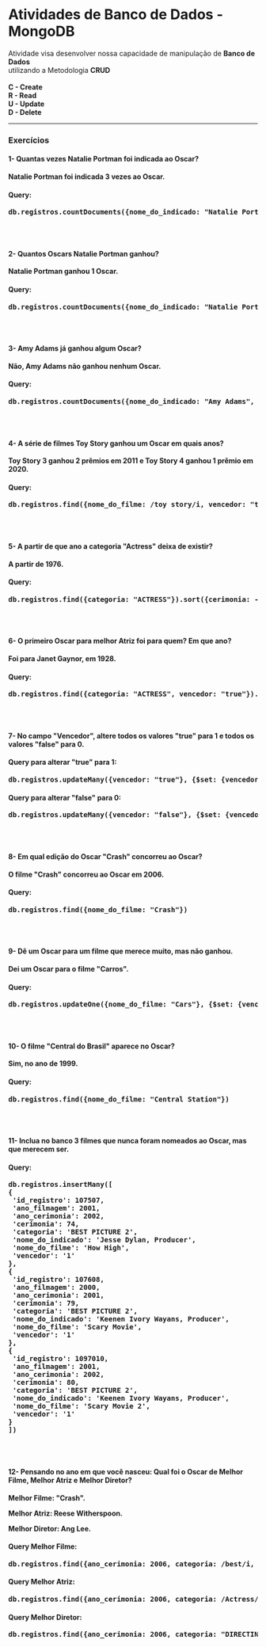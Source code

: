 <h1>Atividades de Banco de Dados - MongoDB</h1>

<p>Atividade visa desenvolver nossa capacidade de manipulação de <b>Banco de Dados</b> <br>
utilizando a Metodologia <b>CRUD</b><br><br>
<b>C - Create<br>
R - Read <br>
U - Update <br>
D - Delete <br>
</p>
<hr>
<h3>Exercícios</h3>

<h4>1- Quantas vezes Natalie Portman foi indicada ao Oscar?</h4>
<p>Natalie Portman foi indicada 3 vezes ao Oscar.</p>

<h4>Query:</h4>
<pre>db.registros.countDocuments({nome_do_indicado: "Natalie Portman"})</pre>

<br><br>

<h4>2- Quantos Oscars Natalie Portman ganhou?</h4>
<p>Natalie Portman ganhou 1 Oscar.</p>

<h4>Query:</h4>
<pre>db.registros.countDocuments({nome_do_indicado: "Natalie Portman", vencedor: "true"})</pre>

<br><br>

<h4>3- Amy Adams já ganhou algum Oscar?</h4>
<p>Não, Amy Adams não ganhou nenhum Oscar.</p>

<h4>Query:</h4>
<pre>db.registros.countDocuments({nome_do_indicado: "Amy Adams", vencedor: "true"})</pre>

<br><br>

<h4>4- A série de filmes Toy Story ganhou um Oscar em quais anos?</h4>
<p>Toy Story 3 ganhou 2 prêmios em 2011 e Toy Story 4 ganhou 1 prêmio em 2020.</p>

<h4>Query:</h4>
<pre>db.registros.find({nome_do_filme: /toy story/i, vencedor: "true"})</pre>

<br><br>

<h4>5- A partir de que ano a categoria "Actress" deixa de existir?</h4>
<p>A partir de 1976.</p>

<h4>Query:</h4>
<pre>db.registros.find({categoria: "ACTRESS"}).sort({cerimonia: -1})</pre>

<br><br>

<h4>6- O primeiro Oscar para melhor Atriz foi para quem? Em que ano?</h4>
<p>Foi para Janet Gaynor, em 1928.</p>

<h4>Query:</h4>
<pre>db.registros.find({categoria: "ACTRESS", vencedor: "true"}).sort({cerimonia: 1})</pre>

<br><br>

<h4>7- No campo "Vencedor", altere todos os valores "true" para 1 e todos os valores "false" para 0.</h4>

<h4>Query para alterar "true" para 1:</h4>
<pre>db.registros.updateMany({vencedor: "true"}, {$set: {vencedor: "1"}})</pre>

<h4>Query para alterar "false" para 0:</h4>
<pre>db.registros.updateMany({vencedor: "false"}, {$set: {vencedor: "0"}})</pre>

<br><br>

<h4>8- Em qual edição do Oscar "Crash" concorreu ao Oscar?</h4>
<p>O filme "Crash" concorreu ao Oscar em 2006.</p>

<h4>Query:</h4>
<pre>db.registros.find({nome_do_filme: "Crash"})</pre>

<br><br>

<h4>9- Dê um Oscar para um filme que merece muito, mas não ganhou.</h4>
<p>Dei um Oscar para o filme "Carros".</p>

<h4>Query:</h4>
<pre>db.registros.updateOne({nome_do_filme: "Cars"}, {$set: {vencedor: "1"}})</pre>

<br><br>

<h4>10- O filme "Central do Brasil" aparece no Oscar?</h4>
<p>Sim, no ano de 1999.</p>

<h4>Query:</h4>
<pre>db.registros.find({nome_do_filme: "Central Station"})</pre>

<br><br>

<h4>11- Inclua no banco 3 filmes que nunca foram nomeados ao Oscar, mas que merecem ser.</h4>

<h4>Query:</h4>
<pre>db.registros.insertMany([
{
 'id_registro': 107507,
 'ano_filmagem': 2001,
 'ano_cerimonia': 2002,
 'cerimonia': 74,
 'categoria': 'BEST PICTURE 2',
 'nome_do_indicado': 'Jesse Dylan, Producer',
 'nome_do_filme': 'How High',
 'vencedor': '1'
},
{
 'id_registro': 107608,
 'ano_filmagem': 2000,
 'ano_cerimonia': 2001,
 'cerimonia': 79,
 'categoria': 'BEST PICTURE 2',
 'nome_do_indicado': 'Keenen Ivory Wayans, Producer',
 'nome_do_filme': 'Scary Movie',
 'vencedor': '1'
},
{
 'id_registro': 1097010,
 'ano_filmagem': 2001,
 'ano_cerimonia': 2002,
 'cerimonia': 80,
 'categoria': 'BEST PICTURE 2',
 'nome_do_indicado': 'Keenen Ivory Wayans, Producer',
 'nome_do_filme': 'Scary Movie 2',
 'vencedor': '1'
}
])</pre>

<br><br>

<h4>12- Pensando no ano em que você nasceu: Qual foi o Oscar de Melhor Filme, Melhor Atriz e Melhor Diretor?</h4>
<p>Melhor Filme: "Crash".</p>
<p>Melhor Atriz: Reese Witherspoon.</p>
<p>Melhor Diretor: Ang Lee.</p>

<h4>Query Melhor Filme:</h4>
<pre>db.registros.find({ano_cerimonia: 2006, categoria: /best/i, vencedor: "1"})</pre>

<h4>Query Melhor Atriz:</h4>
<pre>db.registros.find({ano_cerimonia: 2006, categoria: /Actress/i, vencedor: "1"})</pre>

<h4>Query Melhor Diretor:</h4>
<pre>db.registros.find({ano_cerimonia: 2006, categoria: "DIRECTING", vencedor: "1